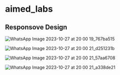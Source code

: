 # aimed_labs



## Responsove Design


![WhatsApp Image 2023-10-27 at 20 00 19_767ba515](https://github.com/prtham312/aimed_labs/assets/98638038/1a5e3cf5-4069-47f9-a43a-1eebfc35826b)


![WhatsApp Image 2023-10-27 at 20 00 21_d251231b](https://github.com/prtham312/aimed_labs/assets/98638038/8c03c999-232a-4841-bfea-67a944e17489)


![WhatsApp Image 2023-10-27 at 20 00 21_57aa6708](https://github.com/prtham312/aimed_labs/assets/98638038/8a527a24-3352-4a30-946e-533fb424ef8c)


![WhatsApp Image 2023-10-27 at 20 00 21_a338de21](https://github.com/prtham312/aimed_labs/assets/98638038/641824ac-1fe9-4ae3-b91a-cf9e36dcde14)
